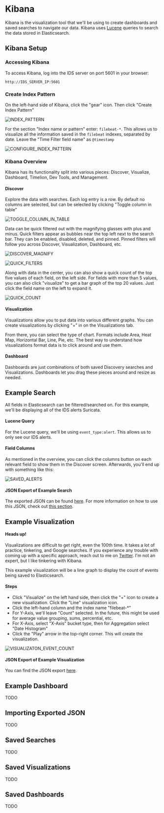 # Kibana
Kibana is the visualization tool that we'll be using to create dashboards and saved searches to navigate our data. Kibana uses [Lucene](https://www.elastic.co/guide/en/kibana/current/search.html) queries to search the data stored in Elasticsearch.

## Kibana Setup

### Accessing Kibana
To access Kibana, log into the IDS server on port 5601 in your browser:

`http://IDS_SERVER_IP:5601`

### Create Index Pattern
On the left-hand side of Kibana, click the "gear" icon. Then click "Create Index Pattern"

![INDEX_PATTERN](images/index_pattern.PNG)

For the section "Index name or pattern" enter: `filebeat-*`. This allows us to visualize all the information saved in the `filebeat` indexes, separated by date. Leave the "Time Filter field name" as `@timestamp`

![CONFIGURE_INDEX_PATTERN](images/configure_index_pattern.PNG)

### Kibana Overview
Kibana has its functionality split into various pieces: Discover, Visualize, Dashboard, Timelion, Dev Tools, and Management.

#### Discover
Explore the data with searches. Each log entry is a row. By default no columns are selected, but can be selected by clicking "Toggle column in table"

![TOGGLE_COLUMN_IN_TABLE](images/toggle_column_in_table.PNG)

Data can be quick filtered out with the magnifying glasses with plus and minus. Quick filters appear as bubbles near the top left next to the search bar. They can be enabled, disabled, deleted, and pinned. Pinned filters will follow you across Discover, Visualization, Dashboard, etc.

![DISCOVER_MAGNIFY](images/discover_magnify.PNG)

![QUICK_FILTERS](images/quick_filters.PNG)

Along with data in the center, you can also show a quick count of the top five values of each field, on the left side. For fields with more than 5 values, you can also click "visualize" to get a bar graph of the top 20 values. Just click the field name on the left to expand it.

![QUICK_COUNT](images/quick_count.PNG)

#### Visualization
Visualizations allow you to put data into various different graphs. You can create visualizations by clicking "+" in on the Visualizations tab.

From there, you can select the type of chart. Formats include Area, Heat Map, Horizontal Bar, Line, Pie, etc. The best way to understand how visualizations format data is to click around and use them.

#### Dashboard
Dashboards are just combinations of both saved Discovery searches and Visualizations. Dashboards let you drag these pieces around and resize as needed.

## Example Search
All fields in Elasticsearch can be filtered/searched on. For this example, we'll be displaying all of the IDS alerts Suricata.

#### Lucene Query
For the Lucene query, we'll be using `event_type:alert`. This allows us to only see our IDS alerts.

#### Field Columns
As mentioned in the overview, you can click the columns button on each relevant field to show them in the Discover screen. Afterwards, you'll end up with something like this:

![SAVED_ALERTS](images/saved_alerts.png)

#### JSON Export of Example Search
The exported JSON can be found [here](../kibana_exports/alert_search.json). For more information on how to use this JSON, check out [this section](#importing-exported-json).

## Example Visualization

#### Heads up!
Visualizations are difficult to get right, even the 100th time. It takes a lot of practice, tinkering, and Google searches. If you experience any trouble with coming up with a specific approach, reach out to me on [Twitter](https://twitter.com/0xGradius). I'm not an expert, but I like tinkering with Kibana.

This example visualization will be a line graph to display the count of events being saved to Elasticsearch.

#### Steps
* Click "Visualize" on the left hand side, then click the "+" icon to create a new visualization. Click the "Line" visualization icon.
* Click the left-hand column and the index name "filebeat-*"
* For Y-Axis, we'll leave "Count" selected. In the future, this might be used for average value grouping, sums, percential, etc.
* For X-Axis, select "X-Axis" bucket type, then for Aggregation select "Date Histogram"
* Click the "Play" arrow in the top-right corner. This will create the visualization.

![VISUALIZATON_EVENT_COUNT](images/visualization_event_count.png)

#### JSON Export of Example Visualization
You can find the JSON export [here](../kibana_exports/visualization_event_count.json).

## Example Dashboard
TODO

## Importing Exported JSON
TODO

## Saved Searches
TODO

## Saved Visualizations
TODO

## Saved Dashboards
TODO
